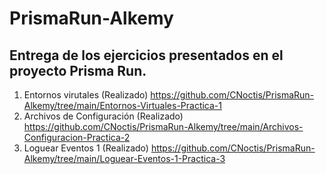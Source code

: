 # PrismaRun-Alkemy
## Entrega de los ejercicios presentados en el proyecto Prisma Run.

1. Entornos virutales (Realizado)
https://github.com/CNoctis/PrismaRun-Alkemy/tree/main/Entornos-Virtuales-Practica-1
2. Archivos de Configuración (Realizado)
https://github.com/CNoctis/PrismaRun-Alkemy/tree/main/Archivos-Configuracion-Practica-2
3. Loguear Eventos 1 (Realizado)
https://github.com/CNoctis/PrismaRun-Alkemy/tree/main/Loguear-Eventos-1-Practica-3
